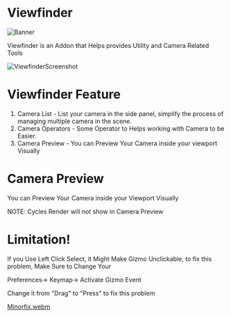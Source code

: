 # Viewfinder

![Banner](https://user-images.githubusercontent.com/79613445/210192287-dd02b6c8-7154-47a6-af05-65383c3178ef.png)

Viewfinder is an Addon that Helps provides Utility and Camera Related Tools

![ViewfinderScreenshot](https://user-images.githubusercontent.com/79613445/210192365-acc5ad68-c66f-4f4d-989f-0413523a5d64.png)


# Viewfinder Feature

1. Camera List - List your camera in the side panel, simplify the process of managing multiple camera in the scene. 
2. Camera Operators - Some Operator to Helps working with Camera to be Easier. 
3. Camera Preview - You can Preview Your Camera inside your viewport Visually


# Camera Preview

You can Preview Your Camera inside your Viewport Visually

NOTE: Cycles Render will not show in Camera Preview

# Limitation!

If you Use Left Click Select, it Might Make Gizmo Unclickable, to fix this problem, Make Sure to Change Your

Preferences-> Keymap-> Activate Gizmo Event

Change it from "Drag" to "Press" to fix this problem

[Minorfix.webm](https://user-images.githubusercontent.com/79613445/210192334-dc32fcb5-ab01-4306-82bb-0f78b46fab9a.webm)
